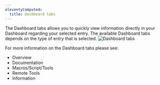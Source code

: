 ```yaml
---
eleventyComputed:
  title: Dashboard tabs
---
```

The Dashboard tabs allows you to quickly view information directly in your Dashboard regarding your selected entry. The available Dashboard tabs depends on the type of entry that is selected.
![Dashboard tabs](https://cdnweb.devolutions.net/docs/en/rdm/mac/clip6057.png)

For more information on the Dashboard tabs please see:

* Overview
* Documentation
* Macros/Script/Tools
* Remote Tools
* Information

